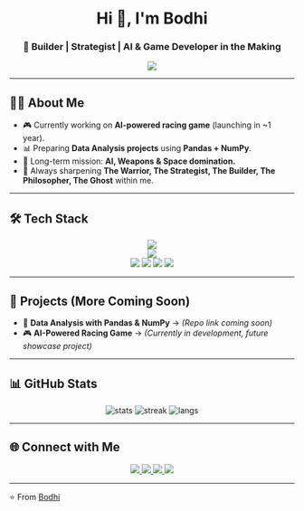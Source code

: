 <!-- Profile Header -->
<h1 align="center">Hi 👋, I'm Bodhi</h1>
<h3 align="center">🚀 Builder | Strategist | AI & Game Developer in the Making</h3>

<p align="center">
  <img src="https://readme-typing-svg.herokuapp.com?size=22&duration=3000&color=1E90FF&center=true&vCenter=true&width=600&lines=Building+AI-powered+worlds+%F0%9F%A7%AA;Future+Game%2C+Weapons+%26+Space+Innovator+%F0%9F%9A%80;Always+learning%2C+always+executing+%E2%9A%94%EF%B8%8F" />
</p>

---

## 🧑‍💻 About Me
- 🎮 Currently working on **AI-powered racing game** (launching in ~1 year).  
- 📊 Preparing **Data Analysis projects** using **Pandas + NumPy**.  
- 🚀 Long-term mission: **AI, Weapons & Space domination.**  
- 🧠 Always sharpening **The Warrior, The Strategist, The Builder, The Philosopher, The Ghost** within me.  

---

## 🛠 Tech Stack

<p align="center">
  <!-- Languages -->
  <img src="https://skillicons.dev/icons?i=python,cpp,cs,html,css,js,git,github" />
  <br/>
  <!-- Libraries & Tools -->
  <img src="https://skillicons.dev/icons?i=tensorflow,unity" />
  <br/>
  <img src="https://img.shields.io/badge/NumPy-013243?style=for-the-badge&logo=numpy&logoColor=white" />
  <img src="https://img.shields.io/badge/Pandas-150458?style=for-the-badge&logo=pandas&logoColor=white" />
  <img src="https://img.shields.io/badge/Matplotlib-11557c?style=for-the-badge&logo=plotly&logoColor=white" />
  <img src="https://img.shields.io/badge/Seaborn-4C78A8?style=for-the-badge&logo=plotly&logoColor=white" />
</p>

---

## 📂 Projects (More Coming Soon)
- 🔬 **Data Analysis with Pandas & NumPy** → *(Repo link coming soon)*  
- 🎮 **AI-Powered Racing Game** → *(Currently in development, future showcase project)*  

---

## 📊 GitHub Stats
<p align="center">
  <img src="https://github-readme-stats-sigma-five.vercel.app/api?username=tiwaribodhi&show_icons=true&theme=radical" alt="stats" />
  <img src="https://github-readme-streak-stats.herokuapp.com?user=tiwaribodhi&theme=radical" alt="streak" />
  <img src="https://github-readme-stats-sigma-five.vercel.app/api/top-langs/?username=tiwaribodhi&layout=compact&theme=radical" alt="langs" />
</p>

---

## 🌐 Connect with Me
<p align="center">
  <a href="https://www.linkedin.com/in/bodhisatva-tiwari">
    <img src="https://img.shields.io/badge/LinkedIn-0A66C2?style=for-the-badge&logo=linkedin&logoColor=white"/>
  </a>
  <a href="https://x.com/BodhiTiwari">
    <img src="https://img.shields.io/badge/Twitter-1DA1F2?style=for-the-badge&logo=twitter&logoColor=white"/>
  </a>
  <a href="mailto:bodhisatvatiwari@gmail.com">
    <img src="https://img.shields.io/badge/Email-D14836?style=for-the-badge&logo=gmail&logoColor=white"/>
  </a>
  <a href="https://instagram.com/tiwari_bodhi">
    <img src="https://img.shields.io/badge/Instagram-E4405F?style=for-the-badge&logo=instagram&logoColor=white"/>
  </a>
</p>

---

⭐️ From [Bodhi](https://github.com/tiwaribodhi)
